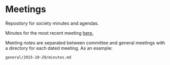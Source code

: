 Meetings
========

 Repository for society minutes and agendas.
 
 Minutes for the most recent meeting [here.](https://github.com/abercompsoc/meetings/blob/master/general/2016-03-18/minutes.md)

 Meeting notes are separated between committee and general meetings with a
 directory for each dated meeting. As an example:

    general/2015-10-29/minutes.md
